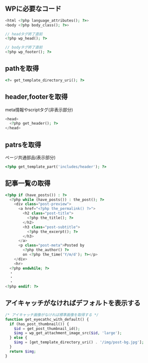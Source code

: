 ## WPに必要なコード
```php
<html <?php language_attributes(); ?>>
<body <?php body_class(); ?>>

// headタグ終了直前
<?php wp_head(); ?>

// bodyタグ終了直前
<?php wp_footer(); ?>
```

## pathを取得
```php
<?= get_template_directory_uri(); ?>
```

## header,footerを取得
meta情報やscriptタグ(非表示部分)
```php
<head>
  <?php get_header(); ?>
</head>
```

## patrsを取得
ページ共通部品(表示部分)
```php
<?php get_template_part('includes/header'); ?>
```

## 記事一覧の取得
```php
<?php if (have_posts()) : ?>
  <?php while (have_posts()) : the_post(); ?>
    <div class="post-preview">
      <a href="<?php the_permalink() ?>">
        <h2 class="post-title">
          <?php the_title(); ?>
        </h2>
        <h3 class="post-subtitle">
          <?php the_excerpt(); ?>
        </h3>
      </a>
      <p class="post-meta">Posted by
        <?php the_author() ?>
        on <?php the_time('Y/m/d'); ?></p>
    </div>
    <hr>
  <?php endwhile; ?>
  ・
  ・
  ・
<?php endif: ?>
```
## アイキャッチがなければデフォルトを表示する
```php
/* アイキャッチ画像がなければ標準画像を取得する */
function get_eyecathc_with_default() {
  if (has_post_thumbnail()) {
    $id = get_post_thumbnail_id();
    $img = wp_get_attachment_image_src($id, 'large');
  } else {
    $img = [get_template_directory_uri() . '/img/post-bg.jpg'];
  }
  return $img;
}
```

